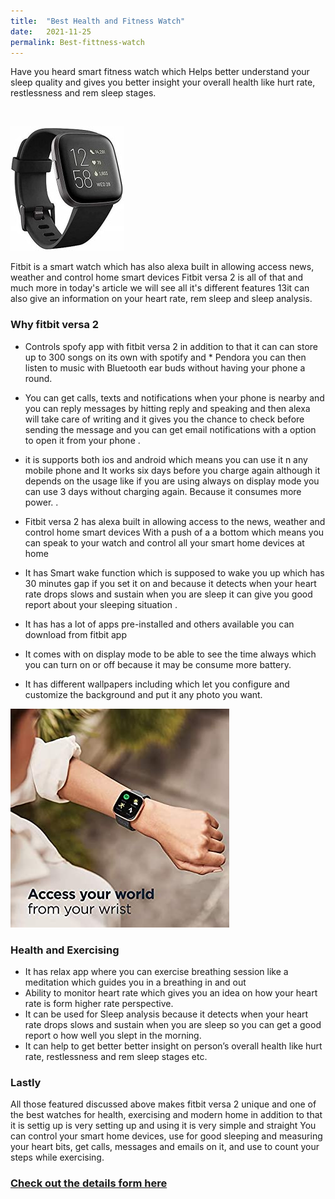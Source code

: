 ```yaml
---
title:  "Best Health and Fitness Watch"
date:   2021-11-25
permalink: Best-fittness-watch
---
```



Have you heard smart fitness watch which Helps better understand your sleep quality  and gives you better insight your overall health like hurt rate, restlessness and rem sleep stages. 

<br />

![Watch](public/Versa2.jpg)

Fitbit is a smart watch which has also alexa built in allowing access news, weather and control home smart devices Fitbit versa 2 is all of that and much more in today's article we will see all it's different features
13it can also give an information on your heart rate, rem sleep and sleep analysis.

### Why fitbit versa 2

* Controls spofy app with fitbit versa 2  in addition to that it can can store up to 300 songs on its own with spotify and * Pendora you can then listen to music with Bluetooth ear buds without having your phone a round.


* You can get calls, texts and notifications when your phone is nearby and you can reply messages by hitting reply and speaking and then alexa will take care of writing and it gives you the chance to check before sending the message and you can get email notifications with a option to open it from your phone 
 .

* it is supports both ios and android which means you can use it n any mobile phone and
It works six days before you charge again although it depends on the usage like if you are using always on display mode you can use 3 days without charging again. Because it consumes more power.  .

* Fitbit versa 2 has alexa built in allowing access to the news, weather and control home smart devices With a push of a a bottom which means you can speak to your watch and control all your smart home devices at home

* It has Smart wake function which is supposed to wake you up which has 30 minutes gap if you set it on and because it detects when your heart rate drops slows and sustain when you are sleep  it can give you good report about your sleeping situation .

* It has has a lot of apps pre-installed and others available you can download from fitbit app 

* It comes with on display mode to be able to see the time always which you can turn on or off because it may be consume more battery.

* It has different wallpapers including which let you configure and customize the background and put it any photo you want.

![Watch](public/Fitbitversa.jpg)


### Health and Exercising 


* It has relax app where you can exercise breathing session like a meditation which guides you in a breathing in and out 
* Ability to monitor heart rate which gives you an idea on how your heart rate is form higher rate perspective.
* It can be used for Sleep analysis because it detects when your heart rate drops slows and sustain when you are sleep so you can get a good report o how well you slept in the morning.
* It can help to get better better insight on person’s overall health like hurt rate, restlessness and rem sleep stages etc.

 
### Lastly 

All those featured discussed above makes fitbit versa 2 unique and one of the best watches for health, exercising and modern home in addition to that it is settig up is very setting up and using it is very simple and straight 
You can control your smart home devices, use for good sleeping and measuring your heart bits, get calls, messages and emails on it, and use to count your steps while exercising.

### __<a target="_blank" href="https://www.amazon.com/s?k=fitbit+versa+2&amp;ref=nb_sb_noss&_encoding=UTF8&tag=18640a-20&linkCode=ur2&linkId=b7ae67c6a135a3d7fc05285cfc00c37c&camp=1789&creative=9325">Check out the details form here</a>__




